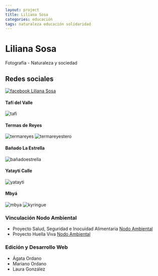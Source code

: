 ```yaml
---
layout: project
title: Liliana Sosa
categories: educación
tags: naturaleza educación solidaridad
---
```


# Liliana Sosa
Fotografía - Naturaleza y sociedad

## Redes sociales
<a href="https://www.facebook.com/lilianapitu.sosa">![facebook](/assets/images/logos/facebook.png) Liliana Sosa</a>

#### Tafí del Valle
![tafi](/assets/images/portales/tafi.jpg)

#### Termas de Reyes
![termareyes](/assets/images/portales/termareyes.jpg)
![termareyestero](/assets/images/portales/termareyestero.jpg)

#### Bañado La Estrella
![bañadoestrella](/assets/images/portales/bañadoestrella.jpg)

#### Yataytí Calle
![yatayti](/assets/images/portales/yatayti2.jpg)

#### Mbyá
![mbya](/assets/images/portales/mbya.jpg)
![kyringue](/assets/images/portales/kyringue.jpg)


### Vinculación Nodo Ambiental
- Proyecto Salud, Seguridad e Inocuidad Alimentaria <a href="https://nodoambiental.org">Nodo Ambiental</a>
- Proyecto Huella Viva <a href="https://nodoambiental.org">Nodo Ambiental</a>

### Edición y Desarrollo Web
- Ágata Ordano
- Mariano Ordano
- Laura González
